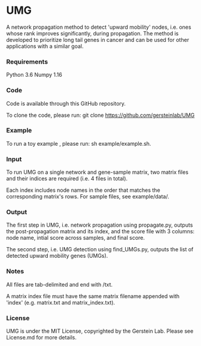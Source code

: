 # UMG #

A network propagation method to detect 'upward mobility' nodes, i.e. ones whose rank improves significantly, during propagation. The method is developed to prioritize long tail genes in cancer and can be used for other applications with a similar goal.


### Requirements ###

Python 3.6
Numpy 1.16

### Code ###

Code is available through this GitHub repository.

To clone the code, please run: git clone https://github.com/gersteinlab/UMG

### Example ###

To run a toy example , please run: sh example/example.sh.

### Input ###

To run UMG on a single network and gene-sample matrix, two matrix files and their indices are required (i.e. 4 files in total).

Each index includes node names in the order that matches the corresponding matrix's rows. For sample files, see example/data/.

### Output ###

The first step in UMG, i.e. network propagation using propagate.py, outputs the post-propagation matrix and its index, and the score file with 3 columns: node name, intial score across samples, and final score.

The second step, i.e. UMG detection using find_UMGs.py, outputs the list of detected upward mobility genes (UMGs).

### Notes ###

All files are tab-delimited and end with /txt.

A matrix index file must have the same matrix filename appended with 'index' (e.g. matrix.txt and matrix_index.txt).

### License ###

UMG is under the MIT License, copyrighted by the Gerstein Lab. Please see License.md for more details.